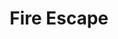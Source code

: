 ---
layout: gamepage
lang: "en"
title: "Fire Escape"

game: "The Game"
game-description: "🐀 Turn into a rat in the moonlight<br>
🐀 Kill the guards<br>
🐀 Keep your health under control<br>
🔮 Turn back into a witch in the torch light<br>
🔮 Hide from the guards<br>
🩸 Your health determines your bleeding<br>
🩸 Escape the prison!<br>"

development: "The Development"
development-description: "wa"

controls: "Controls"
controls-description: "⌨️ WASD to move<br>
🎮 Left joystick to move"

credits: "Credits"
credits-description: "🔥 Gameplay video music: Behind the Curtain of Deceit by StudioKolomna"

cover_image: "/assets/FireEscape/fireescape_banner.png"
background_image: "/assets/FireEscape/fireescape_background.jpg"
background_color: "#615aed"

gallery:
  - "/assets/FireEscape/1.jpg"

lang_links:
  it: "/it/projects/fireescape.html"
  en: "/en/projects/fireescape.html"

gamePage: "https://zionfrost.itch.io/fire-escape"
download: "Download exe"
visitSite: "Open on Itch.io!"

gameName: "fireescape"
---